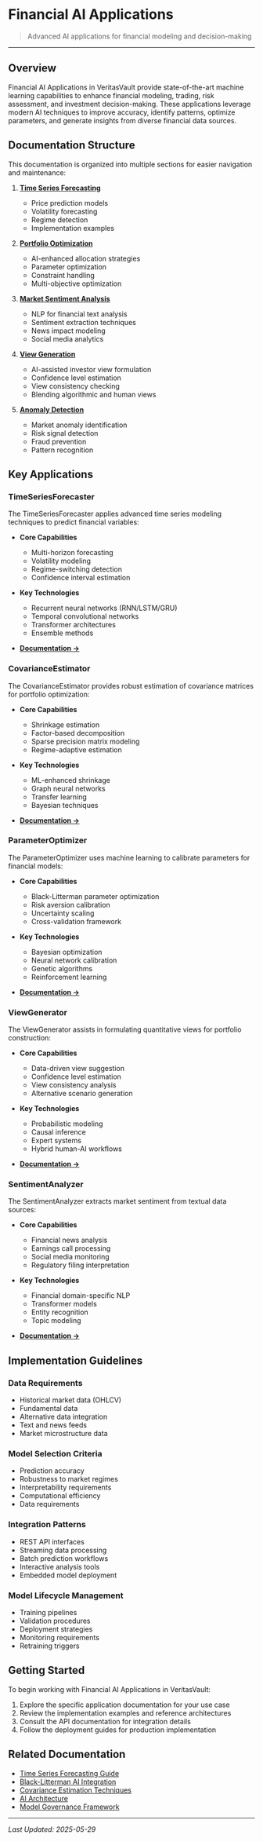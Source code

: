 # Financial AI Applications

> Advanced AI applications for financial modeling and decision-making

---

## Overview

Financial AI Applications in VeritasVault provide state-of-the-art machine learning capabilities to enhance financial modeling, trading, risk assessment, and investment decision-making. These applications leverage modern AI techniques to improve accuracy, identify patterns, optimize parameters, and generate insights from diverse financial data sources.

## Documentation Structure

This documentation is organized into multiple sections for easier navigation and maintenance:

1. **[Time Series Forecasting](./financial-ai/time-series-forecasting-applications.md)**
   - Price prediction models
   - Volatility forecasting
   - Regime detection
   - Implementation examples

2. **[Portfolio Optimization](./financial-ai/portfolio-optimization.md)**
   - AI-enhanced allocation strategies
   - Parameter optimization
   - Constraint handling
   - Multi-objective optimization

3. **[Market Sentiment Analysis](./financial-ai/market-sentiment.md)**
   - NLP for financial text analysis
   - Sentiment extraction techniques
   - News impact modeling
   - Social media analytics

4. **[View Generation](./financial-ai/view-generation.md)**
   - AI-assisted investor view formulation
   - Confidence level estimation
   - View consistency checking
   - Blending algorithmic and human views

5. **[Anomaly Detection](./financial-ai/anomaly-detection.md)**
   - Market anomaly identification
   - Risk signal detection
   - Fraud prevention
   - Pattern recognition

## Key Applications

### TimeSeriesForecaster

The TimeSeriesForecaster applies advanced time series modeling techniques to predict financial variables:

* **Core Capabilities**
  * Multi-horizon forecasting
  * Volatility modeling
  * Regime-switching detection
  * Confidence interval estimation

* **Key Technologies**
  * Recurrent neural networks (RNN/LSTM/GRU)
  * Temporal convolutional networks
  * Transformer architectures
  * Ensemble methods

* **[Documentation →](./financial-ai/time-series-forecaster.md)**

### CovarianceEstimator

The CovarianceEstimator provides robust estimation of covariance matrices for portfolio optimization:

* **Core Capabilities**
  * Shrinkage estimation
  * Factor-based decomposition
  * Sparse precision matrix modeling
  * Regime-adaptive estimation

* **Key Technologies**
  * ML-enhanced shrinkage
  * Graph neural networks
  * Transfer learning
  * Bayesian techniques

* **[Documentation →](./financial-ai/covariance-estimator.md)**

### ParameterOptimizer

The ParameterOptimizer uses machine learning to calibrate parameters for financial models:

* **Core Capabilities**
  * Black-Litterman parameter optimization
  * Risk aversion calibration
  * Uncertainty scaling
  * Cross-validation framework

* **Key Technologies**
  * Bayesian optimization
  * Neural network calibration
  * Genetic algorithms
  * Reinforcement learning

* **[Documentation →](./financial-ai/parameter-optimizer.md)**

### ViewGenerator

The ViewGenerator assists in formulating quantitative views for portfolio construction:

* **Core Capabilities**
  * Data-driven view suggestion
  * Confidence level estimation
  * View consistency analysis
  * Alternative scenario generation

* **Key Technologies**
  * Probabilistic modeling
  * Causal inference
  * Expert systems
  * Hybrid human-AI workflows

* **[Documentation →](./financial-ai/view-generator.md)**

### SentimentAnalyzer

The SentimentAnalyzer extracts market sentiment from textual data sources:

* **Core Capabilities**
  * Financial news analysis
  * Earnings call processing
  * Social media monitoring
  * Regulatory filing interpretation

* **Key Technologies**
  * Financial domain-specific NLP
  * Transformer models
  * Entity recognition
  * Topic modeling

* **[Documentation →](./financial-ai/sentiment-analyzer.md)**

## Implementation Guidelines

### Data Requirements

* Historical market data (OHLCV)
* Fundamental data
* Alternative data integration
* Text and news feeds
* Market microstructure data

### Model Selection Criteria

* Prediction accuracy
* Robustness to market regimes
* Interpretability requirements
* Computational efficiency
* Data requirements

### Integration Patterns

* REST API interfaces
* Streaming data processing
* Batch prediction workflows
* Interactive analysis tools
* Embedded model deployment

### Model Lifecycle Management

* Training pipelines
* Validation procedures
* Deployment strategies
* Monitoring requirements
* Retraining triggers

## Getting Started

To begin working with Financial AI Applications in VeritasVault:

1. Explore the specific application documentation for your use case
2. Review the implementation examples and reference architectures
3. Consult the API documentation for integration details
4. Follow the deployment guides for production implementation

## Related Documentation

* [Time Series Forecasting Guide](./time-series-forecasting.md)
* [Black-Litterman AI Integration](./black-litterman-ai-integration.md)
* [Covariance Estimation Techniques](./covariance-estimation.md)
* [AI Architecture](./ai-architecture.md)
* [Model Governance Framework](./model-governance.md)

---

*Last Updated: 2025-05-29*